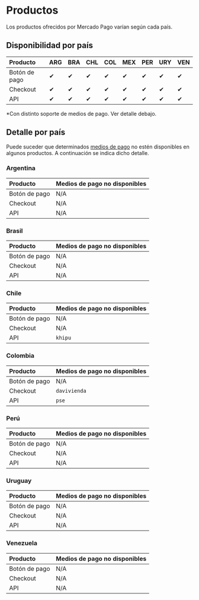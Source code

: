 # Productos

Los productos ofrecidos por Mercado Pago varían según cada país.

## Disponibilidad por país

Producto                | ARG  | BRA  | CHL  | COL  | MEX  | PER  | URY  | VEN  |
:---------------------- |:---- |:---- |:---- |:---- |:---- |:---- |:---- |:---- |
Botón de pago           | ✔    | ✔    | ✔    | ✔    | ✔    | ✔    | ✔    | ✔    |
Checkout                | ✔    | ✔    | ✔    | ✔    | ✔    | ✔    | ✔    | ✔    |
API                     | ✔    | ✔    | ✔    | ✔    | ✔    | ✔    | ✔    | ✔    |

*Con distinto soporte de medios de pago. Ver detalle debajo.


## Detalle por país

Puede suceder que determinados [medios de pago]() no estén disponibles en algunos productos. A continuación se indica dicho detalle.

### Argentina

Producto                | Medios de pago no disponibles
:---------------------- |:------------------------------- |
Botón de pago           | N/A
Checkout                | N/A
API                     | N/A

### Brasil

Producto                | Medios de pago no disponibles
:---------------------- |:------------------------------- |
Botón de pago           | N/A
Checkout                | N/A
API                     | N/A

### Chile

Producto                | Medios de pago no disponibles
:---------------------- |:------------------------------- |
Botón de pago           | N/A
Checkout                | N/A
API                     | `khipu`

### Colombia

Producto                | Medios de pago no disponibles
:---------------------- |:------------------------------- |
Botón de pago           | N/A
Checkout                | `davivienda`
API                     | `pse`

### Perú

Producto                | Medios de pago no disponibles
:---------------------- |:------------------------------- |
Botón de pago           | N/A
Checkout                | N/A
API                     | N/A

### Uruguay

Producto                | Medios de pago no disponibles
:---------------------- |:------------------------------- |
Botón de pago           | N/A
Checkout                | N/A
API                     | N/A


### Venezuela

Producto                | Medios de pago no disponibles
:---------------------- |:------------------------------- |
Botón de pago           | N/A
Checkout                | N/A
API                     | N/A


